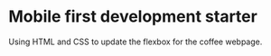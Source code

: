 # Mobile first development starter
Using HTML and CSS to update the flexbox for the coffee webpage. 
